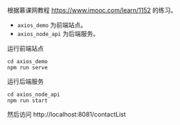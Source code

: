 根据慕课网教程 https://www.imooc.com/learn/1152 的练习。

- `axios_demo` 为前端站点。
- `axios_node_api` 为后端服务。

运行前端站点
```
cd axios_demo
npm run serve
```

运行后端服务
```
cd axios_node_api
npm run start
```

然后访问 http://localhost:8081/contactList